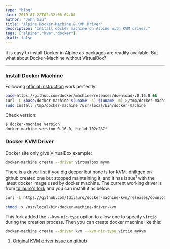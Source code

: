 ```yaml
---
type: "blog"
date: 2019-07-22T02:32:06-04:00
author: "John Siu"
title: "Alpine Docker-Machine & KVM Driver"
description: "Install docker machine on Alpine with KVM driver."
tags: ["alpine","kvm","docker"]
draft: false
---
```


It is easy to install Docker in Alpine as packages are readily available. But what about Docker-Machine without VirtualBox?
<!--more-->

---

### Install Docker Machine

Following [official instruction](https://docs.docker.com/machine/install-machine/) work perfectly:

```zsh
base=https://github.com/docker/machine/releases/download/v0.16.0 &&
curl -L $base/docker-machine-$(uname -s)-$(uname -m) >/tmp/docker-machine &&
sudo install /tmp/docker-machine /usr/local/bin/docker-machine
```

Check version:

```zsh
$ docker-machine version
docker-machine version 0.16.0, build 702c267f
```

### Docker KVM Driver

Docker site only give VirtualBox example:

```zsh
docker-machine create --driver virtualbox myvm
```

There is a [driver list](https://docs.docker.com/machine/drivers/) if you dig deeper but none is for KVM. [dhiltgen](https://github.com/dhiltgen/docker-machine-kvm) on github created one but stopped maintaining it, and it has issue<sup>1</sup> with the latest docker image used by docker machine. The current working driver is from [tdilauro's fork](https://github.com/tdilauro/docker-machine-kvm) and you can install it as below:

```zsh
curl -L https://github.com/tdilauro/docker-machine-kvm/releases/download/v0.10.1/docker-machine-driver-kvm-alpine3.4 > /usr/local/bin/docker-machine-driver-kvm

chmod +x /usr/local/bin/docker-machine-driver-kvm
```

This fork added the `--kvm-nic-type` option to allow one to specify `virtio` during the creation process. Then you can create docker machine like this:

```zsh
docker-machine create --driver kvm --kvm-nic-type virtio myKvm
```

1. [Original KVM driver issue on github](https://github.com/dhiltgen/docker-machine-kvm/issues/72)